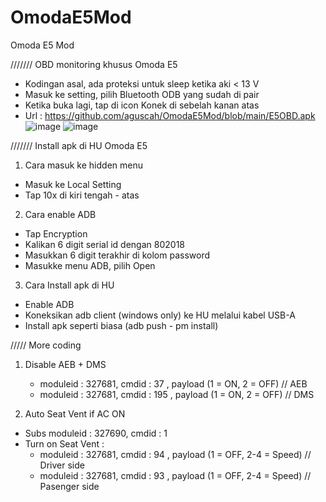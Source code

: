 # OmodaE5Mod
Omoda E5 Mod


/////// OBD monitoring khusus Omoda E5
- Kodingan asal, ada proteksi untuk sleep ketika aki < 13 V
- Masuk ke setting, pilih Bluetooth ODB yang sudah di pair
- Ketika buka lagi, tap di icon Konek di sebelah kanan atas
- Url : 
  https://github.com/aguscah/OmodaE5Mod/blob/main/E5OBD.apk
![image](https://github.com/user-attachments/assets/d1c20bb1-74f3-4b97-a430-73164f1dec0f)
![image](https://github.com/user-attachments/assets/65d3bef3-611b-44cd-9035-a24004fa8b3a)


/////// Install apk di HU Omoda E5
1. Cara masuk ke hidden menu
  - Masuk ke Local Setting
  - Tap 10x di kiri tengah - atas
2. Cara enable ADB
  - Tap Encryption
  - Kalikan 6 digit serial id dengan 802018
  - Masukkan 6 digit terakhir di kolom password
  - Masukke menu ADB, pilih Open
3. Cara Install apk di HU
  - Enable ADB
  - Koneksikan adb client (windows only) ke HU melalui kabel USB-A
  - Install apk seperti biasa (adb push - pm install)

///// More coding 
1. Disable AEB + DMS
   - moduleid : 327681, cmdid : 37 , payload (1 = ON, 2 = OFF) // AEB
   - moduleid : 327681, cmdid : 195 , payload (1 = ON, 2 = OFF) // DMS
     
2. Auto Seat Vent if AC ON
  - Subs moduleid : 327690, cmdid : 1
  - Turn on Seat Vent :
     - moduleid : 327681, cmdid : 94 , payload (1 = OFF, 2-4 = Speed) // Driver side
     - moduleid : 327681, cmdid : 93 , payload (1 = OFF, 2-4 = Speed) // Pasenger side

